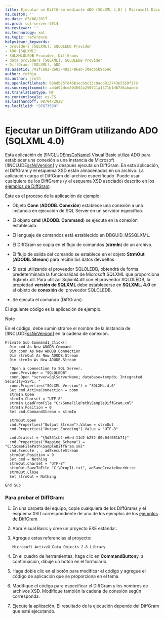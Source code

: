 ```yaml
---
title: Ejecutar un DiffGram mediante ADO (SQLXML 4,0) | Microsoft Docs
ms.custom: ''
ms.date: 03/06/2017
ms.prod: sql-server-2014
ms.reviewer: ''
ms.technology: xml
ms.topic: reference
helpviewer_keywords:
- providers [SQLXML], SQLOLEDB Provider
- ADO [SQLXML]
- SQLXMLOLEDB Provider, DiffGrams
- data providers [SQLXML], SQLOLEDB Provider
- DiffGrams [SQLXML], ADO
ms.assetid: 741fce82-de83-4923-86eb-30acb5b9a5e6
author: rothja
ms.author: jroth
ms.openlocfilehash: b96db25fd46b1ecbbc15c8acd912743e5560f178
ms.sourcegitcommit: ad4d92dce894592a259721a1571b1d8736abacdb
ms.translationtype: MT
ms.contentlocale: es-ES
ms.lasthandoff: 08/04/2020
ms.locfileid: "87673590"
---
```

# <a name="executing-a-diffgram-by-using-ado-sqlxml-40"></a>Ejecutar un DiffGram utilizando ADO (SQLXML 4.0)
  Esta aplicación de [!INCLUDE[msCoName](../../../includes/msconame-md.md)] Visual Basic utiliza ADO para establecer una conexión a una instancia de Microsoft [!INCLUDE[ssNoVersion](../../../includes/ssnoversion-md.md)] y después ejecuta un DiffGram. En esta aplicación, el DiffGram y el esquema XSD están almacenados en un archivo. La aplicación carga el DiffGram del archivo especificado. Puede usar cualquiera de los DiffGrams (y el esquema XSD asociado) descrito en los [ejemplos de DiffGram](diffgram-examples-sqlxml-4-0.md).  
  
 Éste es el proceso de la aplicación de ejemplo:  
  
-   Objeto **Conn** (**ADODB. Conexión**) establece una conexión a una instancia en ejecución de SQL Server en un servidor específico.  
  
-   El objeto **cmd** (**ADODB. Command**) se ejecuta en la conexión establecida.  
  
-   El lenguaje de comandos está establecido en DBGUID_MSSQLXML.  
  
-   El DiffGram se copia en el flujo de comandos (**strmIn**) de un archivo.  
  
-   El flujo de salida del comando se establece en el objeto **StrmOut** (**ADODB. Stream**) para recibir los datos devueltos.  
  
-   Si está utilizando el proveedor SQLOLEDB, obtendrá de forma predeterminada la funcionalidad de Microsoft SQLXML que proporciona Sqlxmlx.dll. Para utilizar Sqlxml4.dll con el proveedor SQLOLEDB, la propiedad **versión de SQLXML** debe establecerse en **SQLXML. 4.0** en el objeto de **conexión** del proveedor SQLOLEDB.  
  
-   Se ejecuta el comando (DiffGram).  
  
 El siguiente código es la aplicación de ejemplo.  
  
> [!NOTE]  
>  En el código, debe suministrarse el nombre de la instancia de [!INCLUDE[ssNoVersion](../../../includes/ssnoversion-md.md)] en la cadena de conexión.  
  
```  
Private Sub Command1_Click()  
  Dim cmd As New ADODB.Command  
  Dim conn As New ADODB.Connection  
  Dim strmOut As New ADODB.Stream  
  Dim strmIn As New ADODB.Stream  
  
  'Open a connection to SQL Server.  
  conn.Provider = "SQLOLEDB"  
  conn.Open "server=SqlServerName; database=tempdb; Integrated Security=SSPI; "  
  conn.Properties("SQLXML Version") = "SQLXML.4.0"  
  Set cmd.ActiveConnection = conn  
  strmIn.Open  
  strmIn.Charset = "UTF-8"  
  strmIn.LoadFromFile "C:\SomeFilePath\SampleDiffGram.xml"  
  strmIn.Position = 0  
  Set cmd.CommandStream = strmIn  
  
  strmOut.Open  
  cmd.Properties("Output Stream").Value = strmOut  
  cmd.Properties("Output Encoding").Value = "UTF-8"  
  
  cmd.Dialect = "{5d531cb2-e6ed-11d2-b252-00c04f681b71}"  
  cmd.Properties("Mapping Schema") = "C:\SomeFilePath\SampleDiffGram.xml"  
  cmd.Execute , , adExecuteStream  
  strmOut.Position = 0  
  Set cmd = Nothing  
  strmOut.Charset = "UTF-8"  
  strmOut.SaveToFile "C:\DropIt.txt", adSaveCreateOverWrite  
  strmOut.Close  
  Set strmOut = Nothing  
  
End Sub  
```  
  
### <a name="to-test-the-diffgram"></a>Para probar el DiffGram:  
  
1.  En una carpeta del equipo, copie cualquiera de los DiffGrams y el esquema XSD correspondiente de uno de los ejemplos de los [ejemplos de DiffGram](diffgram-examples-sqlxml-4-0.md).  
  
2.  Abra Visual Basic y cree un proyecto EXE estándar.  
  
3.  Agregue estas referencias al proyecto:  
  
    ```  
    Microsoft ActiveX Data Objects 2.8 Library  
    ```  
  
4.  En el cuadro de herramientas, haga clic en **CommandButton**y, a continuación, dibuje un botón en el formulario.  
  
5.  Haga doble clic en el botón para modificar el código y agregue el código de aplicación que se proporciona en el tema.  
  
6.  Modifique el código para especificar el DiffGram y los nombres de archivos XSD. Modifique también la cadena de conexión según corresponda.  
  
7.  Ejecute la aplicación. El resultado de la ejecución depende del DiffGram que esté ejecutando.  
  
  
